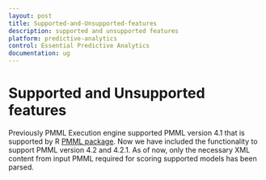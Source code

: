 ```yaml
---
layout: post
title: Supported-and-Unsupported-features
description: supported and unsupported features
platform: predictive-analytics
control: Essential Predictive Analytics
documentation: ug
---
```


# Supported and Unsupported features

Previously PMML Execution engine supported PMML version 4.1 that is supported by R [PMML package](http://cran.r-project.org/web/packages/pmml). Now we have included the functionality to support PMML version 4.2 and 4.2.1. As of now, only the necessary XML content from input PMML required for scoring supported models has been parsed.

